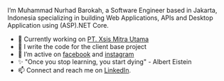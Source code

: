 I’m Muhammad Nurhad Barokah, a Software Engineer based in Jakarta, Indonesia specializing in building Web Applications, APIs and Desktop Application using (ASP).NET Core.

- 👋 Currently working on <a href="https://www.xsis.co.id/">PT. Xsis Mitra Utama</a> 
- 👀 I write the code for the client base project
- 🌱 I’m active on <a href="https://www.facebook.com/muhammadnurhad.barokah">facebook</a> and <a href="https://www.instagram.com/m.nurhadbarokah/">instagram</a>
- ✨ "Once you stop learning, you start dying" - Albert Eistein
- 📫 Connect and reach me on <a href="https://id.linkedin.com/in/mnurhadbarokah">LinkedIn</a>.

<!---
Nurhad/Nurhad is a ✨ special ✨ repository because its `README.md` (this file) appears on your GitHub profile.
You can click the Preview link to take a look at your changes.
--->

